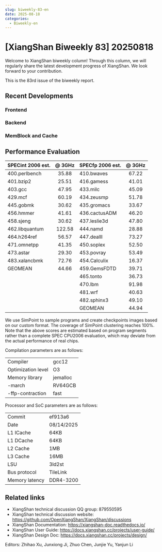 ```yaml
---
slug: biweekly-83-en
date: 2025-08-18
categories:
  - Biweekly-en
---
```


# [XiangShan Biweekly 83] 20250818

Welcome to XiangShan biweekly column! Through this column, we will regularly share the latest development progress of XiangShan. We look forward to your contribution.

This is the 83rd issue of the biweekly report.

<!-- In the last two weeks, frontend continues V3 RTL development, while exploring BP design in simulator. Backend and memory subsystem fix some bugs in V2. In the meantime, backend makes some preparations for V3 RTL development, mainly including some code clean-up and fontend-backend IO refactor. -->

<!-- more -->

## Recent Developments

### Frontend

<!-- - RTL feature
  - Initial support for IFU 2-fetch; Optimize timing ([#4917](https://github.com/OpenXiangShan/XiangShan/pull/4917))
  - Merge BPU V3 fourth part ([#4946](https://github.com/OpenXiangShan/XiangShan/pull/4946))
    - Port V2 RAS
    - Port V2 ITTAGE (draft)
    - Support WriteBuffer multi-port access; Integrate into ABTB and MBTB
    - Fix PHR speculation update logic; Add PHR history difftest
- Bug fix
  - Set MemBackType and Alias field of ICache TileLink bus correctly ([#4943](https://github.com/OpenXiangShan/XiangShan/pull/4943), partially ported from V2 [#4898](https://github.com/OpenXiangShan/XiangShan/pull/4898))
- Model exploration
  - Explore TAGE-SC implementable solutions
  - Analyze 2-taken performance
- Code quality
  - Migrate ICache to new parameter system ([#4934](https://github.com/OpenXiangShan/XiangShan/pull/4934))
  - Clean up BPU outdated code and related parameters ([#4946](https://github.com/OpenXiangShan/XiangShan/pull/4946)) -->

### Backend

<!-- - RTL feature
  - Change the naming format of some bundles in the backend ([#4921](https://github.com/OpenXiangShan/XiangShan/pull/4921), [#4937](https://github.com/OpenXiangShan/XiangShan/pull/4937))
  - Allow the last instruction in FTQ to be compressed ([#4931](https://github.com/OpenXiangShan/XiangShan/pull/4931))
  - Check BJU's predicted jump target in the backend ([#4932](https://github.com/OpenXiangShan/XiangShan/pull/4932))
- Bug fix
  - (V2) Fix the naming issue of PMA register output ([#4929](https://github.com/OpenXiangShan/XiangShan/pull/4929))
  - (V2) Adjust the base address of PMA registers ([#4940](https://github.com/OpenXiangShan/XiangShan/pull/4940))
  - (V2) Fix the issue with load fast wake-up where `vsetvli` instruction generates errors ([#4941](https://github.com/OpenXiangShan/XiangShan/pull/4941)) -->

### MemBlock and Cache

<!-- - Bug fix
  - (V2) Fix the logic triggering `jmp_bitmap_check` in PageTableCache ([#4935](https://github.com/OpenXiangShan/XiangShan/pull/4935))
  - Fix an issue in NEMU where the GVA was not correctly set when a hardware-error exception occurred ([NEMU #921](https://github.com/OpenXiangShan/NEMU/pull/921))
  - Fix an issue in NEMU where MPRV was not checked against NMIE. When NMIE = 0, MPRV should be treated as cleared ([NEMU #920](https://github.com/OpenXiangShan/NEMU/pull/920))
- Tools
  - Fix a series of issues in CHIron -->

## Performance Evaluation

| SPECint 2006 est. | @ 3GHz | SPECfp 2006 est. | @ 3GHz |
| :---------------- | :----: | :--------------- | :----: |
| 400.perlbench     | 35.88  | 410.bwaves       | 67.22  |
| 401.bzip2         | 25.51  | 416.gamess       | 41.01  |
| 403.gcc           | 47.95  | 433.milc         | 45.09  |
| 429.mcf           | 60.19  | 434.zeusmp       | 51.78  |
| 445.gobmk         | 30.62  | 435.gromacs      | 33.67  |
| 456.hmmer         | 41.61  | 436.cactusADM    | 46.20  |
| 458.sjeng         | 30.62  | 437.leslie3d     | 47.80  |
| 462.libquantum    | 122.58 | 444.namd         | 28.88  |
| 464.h264ref       | 56.57  | 447.dealII       | 73.27  |
| 471.omnetpp       | 41.35  | 450.soplex       | 52.50  |
| 473.astar         | 29.30  | 453.povray       | 53.49  |
| 483.xalancbmk     | 72.76  | 454.Calculix     | 16.37  |
| GEOMEAN           | 44.66  | 459.GemsFDTD     | 39.71  |
|                   |        | 465.tonto        | 36.73  |
|                   |        | 470.lbm          | 91.98  |
|                   |        | 481.wrf          | 40.63  |
|                   |        | 482.sphinx3      | 49.10  |
|                   |        | GEOMEAN          | 44.94  |

We use SimPoint to sample programs and create checkpoints images based on our custom format. The coverage of SimPoint clustering reaches 100%. Note that the above scores are estimated based on program segments rather than a complete SPEC CPU2006 evaluation, which may deviate from the actual performance of real chips.

Compilation parameters are as follows:

|                    |          |
| ------------------ | -------- |
| Compiler           | gcc12    |
| Optimization level | O3       |
| Memory library     | jemalloc |
| -march             | RV64GCB  |
| -ffp-contraction   | fast     |

Processor and SoC parameters are as follows:

|                |            |
| -------------- | ---------- |
| Commit         | ef913a6    |
| Date           | 08/14/2025 |
| L1 ICache      | 64KB       |
| L1 DCache      | 64KB       |
| L2 Cache       | 1MB        |
| L3 Cache       | 16MB       |
| LSU            | 3ld2st     |
| Bus protocol   | TileLink   |
| Memory latency | DDR4-3200  |

## Related links

- XiangShan technical discussion QQ group: 879550595
- XiangShan technical discussion website: <https://github.com/OpenXiangShan/XiangShan/discussions>
- XiangShan Documentation: <https://xiangshan-doc.readthedocs.io/>
- XiangShan User Guide: <https://docs.xiangshan.cc/projects/user-guide/>
- XiangShan Design Doc: <https://docs.xiangshan.cc/projects/design/>

Editors: Zhihao Xu, Junxiong Ji, Zhuo Chen, Junjie Yu, Yanjun Li
